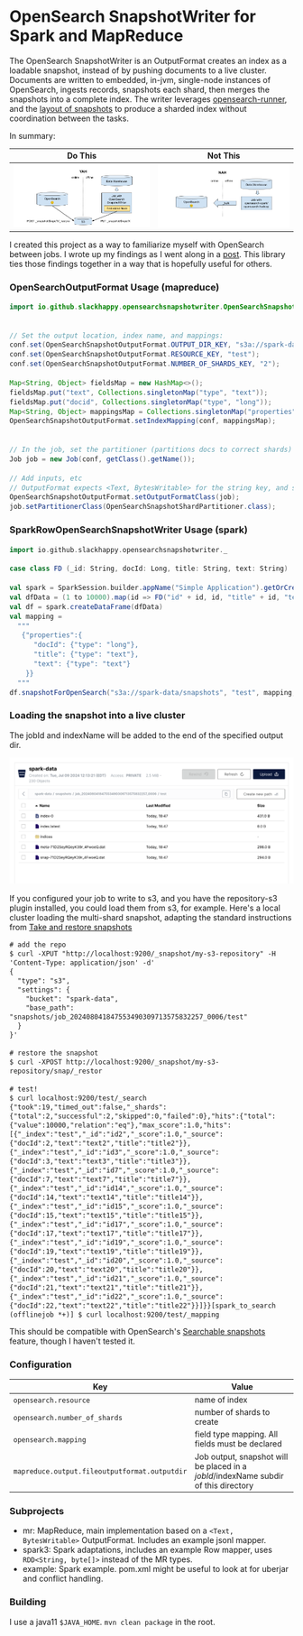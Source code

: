 # OpenSearch SnapshotWriter for Spark and MapReduce

The OpenSearch SnapshotWriter is an OutputFormat creates an index as a loadable snapshot, instead of by pushing documents to a live cluster.  Documents are written to embedded, in-jvm, single-node instances of OpenSearch, ingests records, snapshots each shard, then merges the snapshots into a complete index.
The writer leverages [opensearch-runner](https://github.com/codelibs/opensearch-runner), and the [layout of snapshots](https://www.veritas.com/support/en_US/article.100055299) to
produce a sharded index without coordination between the tasks.

In summary:

| Do This | Not This |
| ------- | -------- |
| ![OpenSearchSnapshotsWriter Arch](img/OpenSearchSnapshotWriterYes.png) |   ![Existing Arch](img/OpenSearchSnapshotWriterNo.png)|



I created this project as a way to familiarize myself with OpenSearch between jobs.  I wrote up my findings as I went along in a [post](https://slackhappy.github.io/spark_loadable_opensearch_snapshots).  This library ties those findings together in a way that is hopefully useful for others.



### OpenSearchOutputFormat Usage (mapreduce)

```java
import io.github.slackhappy.opensearchsnapshotwriter.OpenSearchSnapshotOutputFormat;


// Set the output location, index name, and mappings:
conf.set(OpenSearchSnapshotOutputFormat.OUTPUT_DIR_KEY, "s3a://spark-data/snapshots");
conf.set(OpenSearchSnapshotOutputFormat.RESOURCE_KEY, "test");
conf.set(OpenSearchSnapshotOutputFormat.NUMBER_OF_SHARDS_KEY, "2");

Map<String, Object> fieldsMap = new HashMap<>();
fieldsMap.put("text", Collections.singletonMap("type", "text"));
fieldsMap.put("docid", Collections.singletonMap("type", "long"));
Map<String, Object> mappingsMap = Collections.singletonMap("properties", fieldsMap);
OpenSearchSnapshotOutputFormat.setIndexMapping(conf, mappingsMap);


// In the job, set the partitioner (partitions docs to correct shards) and outputformat (writes the records to snapshots)
Job job = new Job(conf, getClass().getName());

// Add inputs, etc
// OutputFormat expects <Text, BytesWritable> for the string key, and serialized source json.
OpenSearchSnapshotOutputFormat.setOutputFormatClass(job);
job.setPartitionerClass(OpenSearchSnapshotShardPartitioner.class);
```

### SparkRowOpenSearchSnapshotWriter Usage (spark)

```scala
import io.github.slackhappy.opensearchsnapshotwriter._

case class FD (_id: String, docId: Long, title: String, text: String)

val spark = SparkSession.builder.appName("Simple Application").getOrCreate()
val dfData = (1 to 10000).map(id => FD("id" + id, id, "title" + id, "text" + id))
val df = spark.createDataFrame(dfData)
val mapping =
  """
   {"properties":{
      "docId": {"type": "long"},
      "title": {"type": "text"},
      "text": {"type": "text"}
    }}
  """
df.snapshotForOpenSearch("s3a://spark-data/snapshots", "test", mapping, 2)
```




### Loading the snapshot into a live cluster

The jobId and indexName will be added to the end of the specified output dir.

![s3 output dir example](img/output-example.png)

If you configured your job to write to s3, and you have the repository-s3 plugin installed, you could load them from s3, for example.  Here's a local cluster loading the multi-shard snapshot, adapting the standard instructions from [Take and restore snapshots](https://opensearch.org/docs/latest/tuning-your-cluster/availability-and-recovery/snapshots/snapshot-restore/#take-snapshots)

```shell
# add the repo
$ curl -XPUT "http://localhost:9200/_snapshot/my-s3-repository" -H 'Content-Type: application/json' -d'
{
  "type": "s3",
  "settings": {
    "bucket": "spark-data",
    "base_path": "snapshots/job_202408041847553490309713575832257_0006/test"
  }
}'

# restore the snapshot
$ curl -XPOST http://localhost:9200/_snapshot/my-s3-repository/snap/_restor

# test!
$ curl localhost:9200/test/_search
{"took":19,"timed_out":false,"_shards":{"total":2,"successful":2,"skipped":0,"failed":0},"hits":{"total":{"value":10000,"relation":"eq"},"max_score":1.0,"hits":[{"_index":"test","_id":"id2","_score":1.0,"_source":{"docId":2,"text":"text2","title":"title2"}},{"_index":"test","_id":"id3","_score":1.0,"_source":{"docId":3,"text":"text3","title":"title3"}},{"_index":"test","_id":"id7","_score":1.0,"_source":{"docId":7,"text":"text7","title":"title7"}},{"_index":"test","_id":"id14","_score":1.0,"_source":{"docId":14,"text":"text14","title":"title14"}},{"_index":"test","_id":"id15","_score":1.0,"_source":{"docId":15,"text":"text15","title":"title15"}},{"_index":"test","_id":"id17","_score":1.0,"_source":{"docId":17,"text":"text17","title":"title17"}},{"_index":"test","_id":"id19","_score":1.0,"_source":{"docId":19,"text":"text19","title":"title19"}},{"_index":"test","_id":"id20","_score":1.0,"_source":{"docId":20,"text":"text20","title":"title20"}},{"_index":"test","_id":"id21","_score":1.0,"_source":{"docId":21,"text":"text21","title":"title21"}},{"_index":"test","_id":"id22","_score":1.0,"_source":{"docId":22,"text":"text22","title":"title22"}}]}}[spark_to_search (offlinejob *+)] $ curl localhost:9200/test/_mapping
```

This should be compatible with OpenSearch's [Searchable snapshots](https://opensearch.org/docs/latest/tuning-your-cluster/availability-and-recovery/snapshots/searchable_snapshot/) feature, though I haven't tested it.


### Configuration

| Key                           | Value                                            |
|-------------------------------|--------------------------------------------------|
| `opensearch.resource`         | name of index                                    |
| `opensearch.number_of_shards` | number of shards to create                       |
| `opensearch.mapping`          | field type mapping.  All fields must be declared |
| `mapreduce.output.fileoutputformat.outputdir` | Job output, snapshot will be placed in a $jobId/$indexName subdir of this directory |


### Subprojects

- mr: MapReduce, main implementation based on a `<Text, BytesWritable>` OutputFormat. Includes an example jsonl mapper.
- spark3: Spark adaptations, includes an example Row mapper, uses `RDD<String, byte[]>` instead of the MR types.
- example: Spark example. pom.xml might be useful to look at for uberjar and conflict handling.

### Building

I use a java11 `$JAVA_HOME`.  `mvn clean package` in the root.